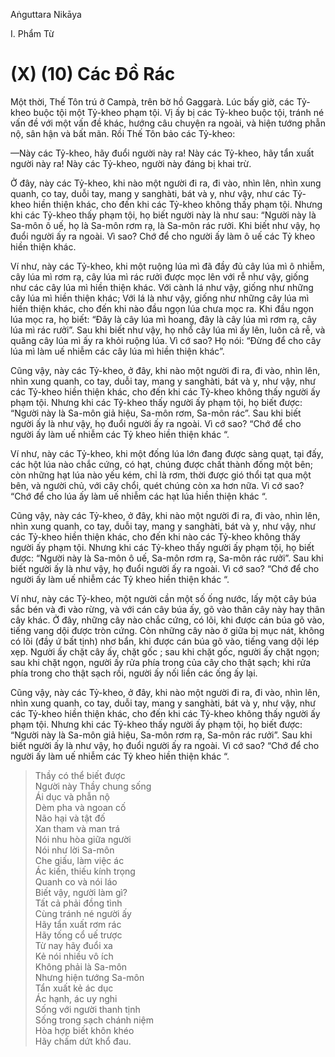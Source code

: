 Aṅguttara Nikāya

I. Phẩm Từ

# (X) (10) Các Ðồ Rác

Một thời, Thế Tôn trú ở Campà, trên bờ hồ Gaggarà. Lúc bấy giờ, các Tỷ-kheo buộc tội một Tỷ-kheo phạm tội. Vị ấy bị các Tỷ-kheo buộc tội, tránh né vấn đề với một vấn đề khác, hướng câu chuyện ra ngoài, và hiện tướng phẫn nộ, sân hận và bất mãn. Rồi Thế Tôn bảo các Tỷ-kheo:

—Này các Tỷ-kheo, hãy đuổi người này ra! Này các Tỷ-kheo, hãy tẩn xuất người này ra! Này các Tỷ-kheo, người này đáng bị khai trừ.

Ở đây, này các Tỷ-kheo, khi nào một người đi ra, đi vào, nhìn lên, nhìn xung quanh, co tay, duỗi tay, mang y sanghàti, bát và y, như vậy, như các Tỷ-kheo hiền thiện khác, cho đến khi các Tỷ-kheo không thấy phạm tội. Nhưng khi các Tỷ-kheo thấy phạm tội, họ biết người này là như sau: “Người này là Sa-môn ô uế, họ là Sa-môn rơm rạ, là Sa-môn rác rưởi. Khi biết như vậy, họ đuổi người ấy ra ngoài. Vì sao? Chớ để cho người ấy làm ô uế các Tỷ kheo hiền thiện khác.

Ví như, này các Tỷ-kheo, khi một ruộng lúa mì đã đầy đủ cây lúa mì ô nhiễm, cây lúa mì rơm rạ, cây lúa mì rác rưởi được mọc lên với rễ như vậy, giống như các cây lúa mì hiền thiện khác. Với cành lá như vậy, giống như những cây lúa mì hiền thiện khác; Với lá là như vậy, giống như những cây lúa mì hiền thiện khác, cho đến khi nào đầu ngọn lúa chưa mọc ra. Khi đầu ngọn lúa mọc ra, họ biết: “Ðây là cây lúa mì hoang, đây là cây lúa mì rơm rạ, cây lúa mì rác rưởi”. Sau khi biết như vậy, họ nhổ cây lúa mì ấy lên, luôn cả rễ, và quăng cây lúa mì ấy ra khỏi ruộng lúa. Vì cớ sao? Họ nói: “Ðừng để cho cây lúa mì làm uế nhiễm các cây lúa mì hiền thiện khác”.

Cũng vậy, này các Tỷ-kheo, ở đây, khi nào một người đi ra, đi vào, nhìn lên, nhìn xung quanh, co tay, duỗi tay, mang y sanghàti, bát và y, như vậy, như các Tỷ-kheo hiền thiện khác, cho đến khi các Tỷ-kheo không thấy người ấy phạm tội. Nhưng khi các Tỷ-kheo thấy người ấy phạm tội, họ biết được: “Người này là Sa-môn giả hiệu, Sa-môn rơm, Sa-môn rác”. Sau khi biết người ấy là như vậy, họ đuổi người ấy ra ngoài. Vì cớ sao? “Chớ để cho người ấy làm uế nhiễm các Tỷ kheo hiền thiện khác “.

Ví như, này các Tỷ-kheo, khi một đống lúa lớn đang được sàng quạt, tại đấy, các hột lúa nào chắc cứng, có hạt, chúng được chất thành đống một bên; còn những hạt lúa nào yếu kém, chỉ là rơm, thời được gió thổi tạt qua một bên, và người chủ, với cây chổi, quét chúng còn xa hơn nữa. Vì cớ sao? “Chớ để cho lúa ấy làm uế nhiễm các hạt lúa hiền thiện khác “.

Cũng vậy, này các Tỷ-kheo, ở đây, khi nào một người đi ra, đi vào, nhìn lên, nhìn xung quanh, co tay, duỗi tay, mang y sanghàti, bát và y, như vậy, như các Tỷ-kheo hiền thiện khác, cho đến khi nào các Tỷ-kheo không thấy người ấy phạm tội. Nhưng khi các Tỷ-kheo thấy người ấy phạm tội, họ biết được: “Người này là Sa-môn ô uế, Sa-môn rơm rạ, Sa-môn rác rưởi”. Sau khi biết người ấy là như vậy, họ đuổi người ấy ra ngoài. Vì cớ sao? “Chớ để cho người ấy làm uế nhiễm các Tỷ kheo hiền thiện khác “.

Ví như, này các Tỷ-kheo, một người cần một số ống nước, lấy một cây búa sắc bén và đi vào rừng, và với cán cây búa ấy, gõ vào thân cây này hay thân cây khác. Ở đây, những cây nào chắc cứng, có lõi, khi được cán búa gõ vào, tiếng vang dội được tròn cứng. Còn những cây nào ở giữa bị mục nát, không có lõi (đầy ứ bất tịnh) nhơ bẩn, khi được cán búa gõ vào, tiếng vang dội lép xẹp. Người ấy chặt cây ấy, chặt gốc ; sau khi chặt gốc, người ấy chặt ngọn; sau khi chặt ngọn, người ấy rửa phía trong của cây cho thật sạch; khi rửa phía trong cho thật sạch rồi, người ấy nối liền các ống ấy lại.

Cũng vậy, này các Tỷ-kheo, ở đây, khi nào một người đi ra, đi vào, nhìn lên, nhìn xung quanh, co tay, duỗi tay, mang y sanghàti, bát và y, như vậy, như các Tỷ-kheo hiền thiện khác, cho đến khi các Tỷ-kheo không thấy người ấy phạm tội. Nhưng khi các Tỷ-kheo thấy người ấy phạm tội, họ biết được: “Người này là Sa-môn giả hiệu, Sa-môn rơm rạ, Sa-môn rác rưởi”. Sau khi biết người ấy là như vậy, họ đuổi người ấy ra ngoài. Vì cớ sao? “Chớ để cho người ấy làm uế nhiễm các Tỷ kheo hiền thiện khác “.

> Thầy có thể biết được  
> Người này Thầy chung sống  
> Ái dục và phẫn nộ  
> Dèm pha và ngoan cố  
> Não hại và tật đố  
> Xan tham và man trá  
> Nói nhu hòa giữa người  
> Nói như lời Sa-môn  
> Che giấu, làm việc ác  
> Ác kiến, thiếu kính trọng  
> Quanh co và nói láo  
> Biết vậy, người làm gì?  
> Tất cả phải đồng tình  
> Cùng tránh né người ấy  
> Hãy tẩn xuất rơm rác  
> Hãy tống cổ uế trược  
> Từ nay hãy đuổi xa  
> Kẻ nói nhiều vô ích  
> Không phải là Sa-môn  
> Nhưng hiện tướng Sa-môn  
> Tẩn xuất kẻ ác dục  
> Ác hạnh, ác uy nghi  
> Sống với người thanh tịnh  
> Sống trong sạch chánh niệm  
> Hòa hợp biết khôn khéo  
> Hãy chấm dứt khổ đau.

